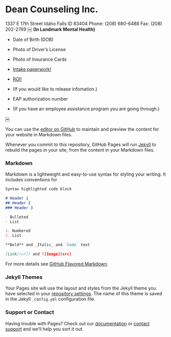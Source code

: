 # Dean Counseling Inc.
1337 E 17th Street
Idaho Falls ID 83404
Phone: (208) 680-6488
Fax: ‭(208) 202-2769‬
￼
**(In Landmark Mental Health)**


* Date of Birth (DOB)
* Photo of Driver’s License 
* Photo of Insurance Cards 

* [Intake paperwork!](http://google.com)
* [ROI!](http://google.com) 
-  (If you would like to release infomation.)
* EAP authorization number 
-  (If you have an employee assistance program you are going through.)

￼

You can use the [editor on GitHub](https://github.com/DCItd/IntakeDCI/edit/gh-pages/index.md) to maintain and preview the content for your website in Markdown files.

Whenever you commit to this repository, GitHub Pages will run [Jekyll](https://jekyllrb.com/) to rebuild the pages in your site, from the content in your Markdown files.

### Markdown

Markdown is a lightweight and easy-to-use syntax for styling your writing. It includes conventions for

```markdown
Syntax highlighted code block

# Header 1
## Header 2
### Header 3

- Bulleted
- List

1. Numbered
2. List

**Bold** and _Italic_ and `Code` text

[Link](url) and ![Image](src)
```

For more details see [GitHub Flavored Markdown](https://guides.github.com/features/mastering-markdown/).

### Jekyll Themes

Your Pages site will use the layout and styles from the Jekyll theme you have selected in your [repository settings](https://github.com/DCItd/IntakeDCI/settings/pages). The name of this theme is saved in the Jekyll `_config.yml` configuration file.

### Support or Contact

Having trouble with Pages? Check out our [documentation](https://docs.github.com/categories/github-pages-basics/) or [contact support](https://support.github.com/contact) and we’ll help you sort it out.
